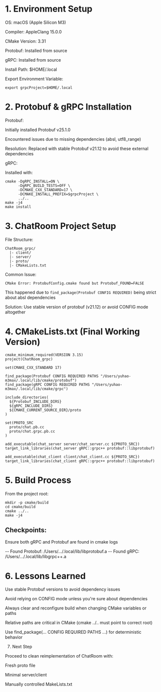 # 1. Environment Setup

OS: macOS (Apple Silicon M3)

Compiler: AppleClang 15.0.0

CMake Version: 3.31

Protobuf: Installed from source

gRPC: Installed from source

Install Path: $HOME/.local

Export Environment Variable:

```export grpcProject=$HOME/.local```

# 2. Protobuf & gRPC Installation

Protobuf:

Initially installed Protobuf v25.1.0

Encountered issues due to missing dependencies (absl, utf8_range)

Resolution: Replaced with stable Protobuf v21.12 to avoid these external dependencies

gRPC:

Installed with:
```
cmake -DgRPC_INSTALL=ON \
      -DgRPC_BUILD_TESTS=OFF \
      -DCMAKE_CXX_STANDARD=17 \
      -DCMAKE_INSTALL_PREFIX=$grpcProject \
      ../..
make -j4
make install
```

# 3. ChatRoom Project Setup

File Structure:
```
ChatRoom_grpc/
  |- client/
  |- server/
  |- proto/
  |- CMakeLists.txt
```
Common Issue:

```CMake Error: ProtobufConfig.cmake found but Protobuf_FOUND=FALSE```

This happened due to ```find_package(Protobuf CONFIG REQUIRED)``` being strict about absl dependencies

Solution: Use stable version of protobuf (v21.12) or avoid CONFIG mode altogether

# 4. CMakeLists.txt (Final Working Version)
```
cmake_minimum_required(VERSION 3.15)
project(ChatRoom_grpc)

set(CMAKE_CXX_STANDARD 17)

find_package(Protobuf CONFIG REQUIRED PATHS "/Users/yuhao-m3max/.local/lib/cmake/protobuf")
find_package(gRPC CONFIG REQUIRED PATHS "/Users/yuhao-m3max/.local/lib/cmake/grpc")

include_directories(
  ${Protobuf_INCLUDE_DIRS}
  ${gRPC_INCLUDE_DIRS}
  ${CMAKE_CURRENT_SOURCE_DIR}/proto
)

set(PROTO_SRC
  proto/chat.pb.cc
  proto/chat.grpc.pb.cc
)

add_executable(chat_server server/chat_server.cc ${PROTO_SRC})
target_link_libraries(chat_server gRPC::grpc++ protobuf::libprotobuf)

add_executable(chat_client client/chat_client.cc ${PROTO_SRC})
target_link_libraries(chat_client gRPC::grpc++ protobuf::libprotobuf)
```
# 5. Build Process

From the project root:

```rm -rf cmake/build
mkdir -p cmake/build
cd cmake/build
cmake ../..
make -j4
```
## Checkpoints:

Ensure both gRPC and Protobuf are found in cmake logs

-- Found Protobuf: /Users/.../.local/lib/libprotobuf.a
-- Found gRPC: /Users/.../.local/lib/libgrpc++.a

# 6. Lessons Learned

Use stable Protobuf versions to avoid dependency issues

Avoid relying on CONFIG mode unless you're sure about dependencies

Always clear and reconfigure build when changing CMake variables or paths

Relative paths are critical in CMake (cmake ../.. must point to correct root)

Use find_package(... CONFIG REQUIRED PATHS ...) for deterministic behavior

7. Next Step

Proceed to clean reimplementation of ChatRoom with:

Fresh proto file

Minimal server/client

Manually controlled MakeLists.txt